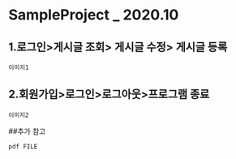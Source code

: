 SampleProject _ 2020.10
======================
## 1.로그인>게시글 조회> 게시글 수정> 게시글 등록
```
이미지1
```

## 2.회원가입>로그인>로그아웃>프로그램 종료
```
이미지2
```

##추가 참고
```
pdf FILE
```
